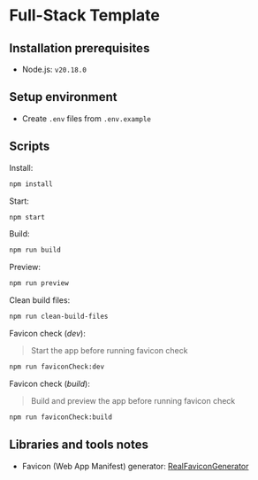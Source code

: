 # Full-Stack Template

## Installation prerequisites

- Node.js: `v20.18.0`

## Setup environment

- Create `.env` files from `.env.example`

## Scripts

Install:

```sh
npm install
```

Start:

```sh
npm start
```

Build:

```sh
npm run build
```

Preview:

```sh
npm run preview
```

Clean build files:

```sh
npm run clean-build-files
```

Favicon check (_dev_):

> Start the app before running favicon check

```sh
npm run faviconCheck:dev
```

Favicon check (_build_):

> Build and preview the app before running favicon check

```sh
npm run faviconCheck:build
```

## Libraries and tools notes

- Favicon (Web App Manifest) generator: [RealFaviconGenerator](https://realfavicongenerator.net)
